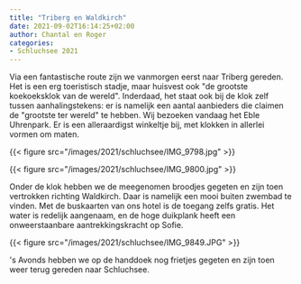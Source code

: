 ```yaml
---
title: "Triberg en Waldkirch"
date: 2021-09-02T16:14:25+02:00
author: Chantal en Roger
categories:
- Schluchsee 2021
---
```


Via een fantastische route zijn we vanmorgen eerst naar Triberg gereden. Het is een erg toeristisch stadje, maar huisvest ook "de grootste koekoeksklok van de wereld". Inderdaad, het staat ook bij de klok zelf tussen aanhalingstekens: er is namelijk een aantal aanbieders die claimen de "grootste ter wereld" te hebben. Wij bezoeken vandaag het Eble Uhrenpark. Er is een alleraardigst winkeltje bij, met klokken in allerlei vormen om maten.

{{< figure src="/images/2021/schluchsee/IMG_9798.jpg" >}}

{{< figure src="/images/2021/schluchsee/IMG_9800.jpg" >}}

Onder de klok hebben we de meegenomen broodjes gegeten en zijn toen vertrokken richting Waldkirch. Daar is namelijk een mooi buiten zwembad te vinden. Met de buskaarten van ons hotel is de toegang zelfs gratis. Het water is redelijk aangenaam, en de hoge duikplank heeft een onweerstaanbare aantrekkingskracht op Sofie.

{{< figure src="/images/2021/schluchsee/IMG_9849.JPG" >}}

's Avonds hebben we op de handdoek nog frietjes gegeten en zijn toen weer terug gereden naar Schluchsee.